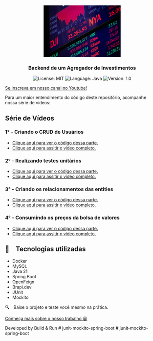 <p align="center" width="100%">
    <img width="50%" src="https://github.com/buildrun-tech/buildrun-agregador-de-investimentos/blob/master/images/stock-market.jpg"> 
</p>


<h3 align="center">
  Backend de um Agregador de Investimentos
</h3>

<p align="center">

  <img alt="License: MIT" src="https://img.shields.io/badge/license-MIT-%2304D361">
  <img alt="Language: Java" src="https://img.shields.io/badge/language-java-green">
  <img alt="Version: 1.0" src="https://img.shields.io/badge/version-1.0-yellowgreen">

</p>

[Se inscreva em nosso canal no Youtube!](https://www.youtube.com/@buildrun-tech?sub_confirmation=1)

Para um maior entendimento do código deste repositório, acompanhe nossa série de vídeos:

## Série de Vídeos

### 1° - Criando o CRUD de Usuários

- [Clique aqui para ver o código dessa parte.](https://github.com/buildrun-tech/buildrun-agregador-de-investimentos/tree/crud-usuarios)
- [Clique aqui para assitir o vídeo completo.](https://www.youtube.com/watch?v=Tnl4YnB6E54)

### 2° - Realizando testes unitários

- [Clique aqui para ver o código dessa parte.](https://github.com/buildrun-tech/buildrun-agregador-de-investimentos/tree/testes-unitarios)
- [Clique aqui para assitir o vídeo completo.](https://www.youtube.com/watch?v=4bR0DYBk3OU)

### 3° - Criando os relacionamentos das entities

- [Clique aqui para ver o código dessa parte.](https://github.com/buildrun-tech/buildrun-agregador-de-investimentos/tree/relacionamento-entities)
- [Clique aqui para assitir o vídeo completo.](https://www.youtube.com/watch?v=4yj3mYAbNIA)

### 4° - Consumindo os preços da bolsa de valores

- [Clique aqui para ver o código dessa parte.](https://github.com/buildrun-tech/buildrun-agregador-de-investimentos/tree/consumo-precos-acoes-bolsa-valores)
- [Clique aqui para assitir o vídeo completo.](https://www.youtube.com/watch?v=tyXhylCsybE)

## :rocket: Tecnologias utilizadas

* Docker
* MySQL
* Java 21
* Spring Boot
* OpenFeign
* Brapi.dev
* JUnit
* Mockito

:mag: Baixe o projeto e teste você mesmo na prática.

[Conheça mais sobre o nosso trabalho 😀](https://www.instagram.com/buildrun.tech/)

Developed by Build & Run
#   j u n i t - m o c k i t o - s p r i n g - b o o t 
 
 #   j u n i t - m o c k i t o - s p r i n g - b o o t 
 
 